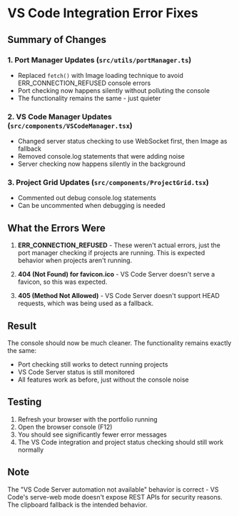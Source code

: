 # VS Code Integration Error Fixes

## Summary of Changes

### 1. Port Manager Updates (`src/utils/portManager.ts`)
- Replaced `fetch()` with Image loading technique to avoid ERR_CONNECTION_REFUSED console errors
- Port checking now happens silently without polluting the console
- The functionality remains the same - just quieter

### 2. VS Code Manager Updates (`src/components/VSCodeManager.tsx`)
- Changed server status checking to use WebSocket first, then Image as fallback
- Removed console.log statements that were adding noise
- Server checking now happens silently in the background

### 3. Project Grid Updates (`src/components/ProjectGrid.tsx`)
- Commented out debug console.log statements
- Can be uncommented when debugging is needed

## What the Errors Were

1. **ERR_CONNECTION_REFUSED** - These weren't actual errors, just the port manager checking if projects are running. This is expected behavior when projects aren't running.

2. **404 (Not Found) for favicon.ico** - VS Code Server doesn't serve a favicon, so this was expected.

3. **405 (Method Not Allowed)** - VS Code Server doesn't support HEAD requests, which was being used as a fallback.

## Result

The console should now be much cleaner. The functionality remains exactly the same:
- Port checking still works to detect running projects
- VS Code Server status is still monitored
- All features work as before, just without the console noise

## Testing

1. Refresh your browser with the portfolio running
2. Open the browser console (F12)
3. You should see significantly fewer error messages
4. The VS Code integration and project status checking should still work normally

## Note

The "VS Code Server automation not available" behavior is correct - VS Code's serve-web mode doesn't expose REST APIs for security reasons. The clipboard fallback is the intended behavior.
